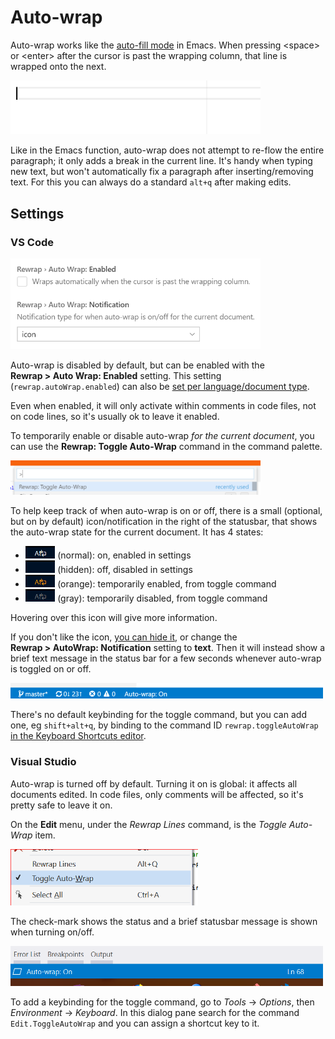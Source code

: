 # Auto-wrap #

Auto-wrap works like the [auto-fill mode](https://www.gnu.org/software/emacs/manual/html_node/emacs/Auto-Fill.html) in Emacs. When pressing \<space\> or \<enter\> after the cursor is past the wrapping column, that line is wrapped onto the next.

<img src="images/autoWrapExample.gif" width="400" alt="Auto-wrap" />

Like in the Emacs function, auto-wrap does not attempt to re-flow the entire paragraph; it only adds a break in the current line. It's handy when typing new text, but won't automatically fix a paragraph after inserting/removing text. For this you can always do a standard `alt+q` after making edits.

## Settings ##
<!-- tabs:start -->

### **VS Code**

<img src="images/vsc-autowrap-settings.png" width="400" alt="Auto-wrap settings" />

Auto-wrap is disabled by default, but can be enabled with the **Rewrap&nbsp;>&nbsp;Auto&nbsp;Wrap:&nbsp;Enabled** setting. This setting (`rewrap.autoWrap.enabled`) can also be [set per language/document type](https://code.visualstudio.com/docs/getstarted/settings#_languagespecific-editor-settings).

Even when enabled, it will only activate within comments in code files, not on code lines, so it's usually ok to leave it enabled.

To temporarily enable or disable auto-wrap *for the current document*, you can use the **Rewrap:&nbsp;Toggle&nbsp;Auto-Wrap** command in the command palette.

<img src="images/toggleAutoWrapCommand.png" width="400" alt="Toggle Auto-wrap command" />

To help keep track of when auto-wrap is on or off, there is a small (optional, but on by default) icon/notification in the right of the statusbar, that shows the auto-wrap state for the current document. It has 4 states:
* <img height="20" src="images/vsc-autowrap-icon-on.png"/> (normal): on, enabled in settings
* <img height="20" src="images/vsc-autowrap-icon-off.png"/> (hidden): off, disabled in settings
* <img height="20" src="images/vsc-autowrap-icon-tempon.png"/> (orange): temporarily enabled, from toggle command
* <img height="20" src="images/vsc-autowrap-icon-tempoff.png"/> (gray): temporarily disabled, from toggle command

Hovering over this icon will give more information.

If you don't like the icon, [you can hide it](https://code.visualstudio.com/updates/v1_36#_hide-individual-status-bar-items), or change the **Rewrap&nbsp;>&nbsp;AutoWrap:&nbsp;Notification** setting to **text**. Then it will instead show a brief text message in the status bar for a few seconds whenever auto-wrap is toggled on or off.

<img src="images/vscAutoWrapStatusBar.png" width="500" alt="Auto-wrap" />

There's no default keybinding for the toggle command, but you can add one, eg `shift+alt+q`, by binding to the command ID `rewrap.toggleAutoWrap` [in the Keyboard Shortcuts editor](https://code.visualstudio.com/docs/getstarted/keybindings).

### **Visual Studio**

Auto-wrap is turned off by default. Turning it on is global: it affects all documents edited. In code files, only comments will be affected, so it's pretty safe to leave it on.

On the **Edit** menu, under the *Rewrap Lines* command, is the *Toggle Auto-Wrap* item.

<img src="images/editToggleAutoWrap.png" width="300" alt="Auto-wrap" />

The check-mark shows the status and a brief statusbar message is shown when turning on/off.

<img src="images/vsAutoWrapStatusBar.png" width="500" alt="Auto-wrap" />

To add a keybinding for the toggle command, go to *Tools* -> *Options*, then *Environment* -> *Keyboard*. In this dialog pane search for the command `Edit.ToggleAutoWrap` and you can assign a shortcut key to it.

<!-- tabs:end -->
